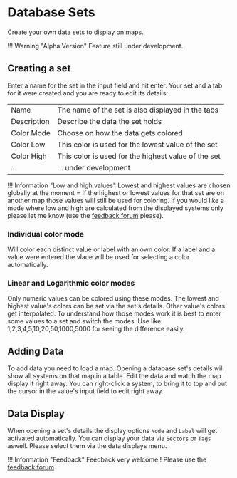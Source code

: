 # Database Sets
Create your own data sets to display on maps.

!!! Warning "Alpha Version"
    Feature still under development.
    
## Creating a set
Enter a name for the set in the input field and hit enter. 
Your set and a tab for it were created and you are ready to edit its details:

|  |  |
|--|--|
| Name | The name of the set is also displayed in the tabs |
| Description | Describe the data the set holds |
| Color Mode | Choose on how the data gets colored |
| Color Low | This color is used for the lowest value of the set |
| Color High | This color is used for the highest value of the set |
| ... | ... under development |

!!! Information "Low and high values"
    Lowest and highest values are chosen globally at the moment = If the highest or lowest values for that set are on another map those values will still be used for coloring. If you would like a mode where low and high are calculated from the displayed systems only please let me know (use the [feedback forum](https://feedback.userreport.com/7ab42bbb-8bf8-4955-9573-c0b1213b1ba7/#ideas/popular) please). 

### Individual color mode
Will color each distinct value or label with an own color. If a label and a value were entered the vlaue will be used for selecting a color automatically.

### Linear and Logarithmic color modes
Only numeric values can be colored using these modes. The lowest and highest value's colors can be set via the set's details. Other value's colors get interpolated. To understand how those modes work it is best to enter some values to a set and switch the modes. Use like 1,2,3,4,5,10,20,50,1000,5000 for seeing the difference easily.

## Adding Data
To add data you need to load a map. Opening a database set's details will show all systems on that map in a table. Edit the data and watch the map display it right away. You can right-click a system, to bring it to top and put the cursor in the value's input field to edit right away.

## Data Display
When opening a set's details the display options `Node` and `Label` will get activated automatically. You can  display your data via `Sectors` or `Tags` aswell. Please select them via the data displays menu. 

!!! Information "Feedback"
    Feedback very welcome ! Please use the [feedback forum](https://feedback.userreport.com/7ab42bbb-8bf8-4955-9573-c0b1213b1ba7/#ideas/popular)  


<!--stackedit_data:
eyJoaXN0b3J5IjpbNjA0MjA3OTEsMjk3OTExNzg1LDUwMjM1NT
Y2MCw3MzA3Mjk1MjIsNDA5NzUwMCwtMjI1MjA1MTUxLDIwMjQ0
OTE1NTRdfQ==
-->